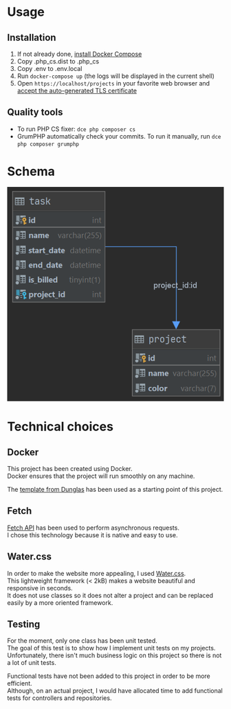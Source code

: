 # Usage
## Installation
1. If not already done, [install Docker Compose](https://docs.docker.com/compose/install/)
2. Copy .php_cs.dist to .php_cs
3. Copy .env to .env.local
4. Run `docker-compose up` (the logs will be displayed in the current shell)
5. Open `https://localhost/projects` in your favorite web browser and [accept the auto-generated TLS certificate](https://stackoverflow.com/a/15076602/1352334)

## Quality tools
- To run PHP CS fixer: ```dce php composer cs```
- GrumPHP automatically check your commits. To run it manually, run ```dce php composer grumphp```

# Schema
![database-schema.png](database-schema.png)

# Technical choices
## Docker
This project has been created using Docker.  
Docker ensures that the project will run smoothly on any machine.

The [template from Dunglas](https://github.com/dunglas/symfony-docker) has been used as a starting point of this project.

## Fetch
[Fetch API](https://developer.mozilla.org/fr/docs/Web/API/Fetch_API/Using_Fetch) has been used to perform asynchronous requests.  
I chose this technology because it is native and easy to use.

## Water.css
In order to make the website more appealing, I used [Water.css](https://watercss.kognise.dev/).  
This lightweight framework (< 2kB) makes a website beautiful and responsive in seconds.  
It does not use classes so it does not alter a project and can be replaced easily by a more oriented framework.

## Testing
For the moment, only one class has been unit tested.  
The goal of this test is to show how I implement unit tests on my projects.  
Unfortunately, there isn't much business logic on this project so there is not a lot of unit tests.

Functional tests have not been added to this project in order to be more efficient.  
Although, on an actual project, I would have allocated time to add functional tests for controllers and repositories.
